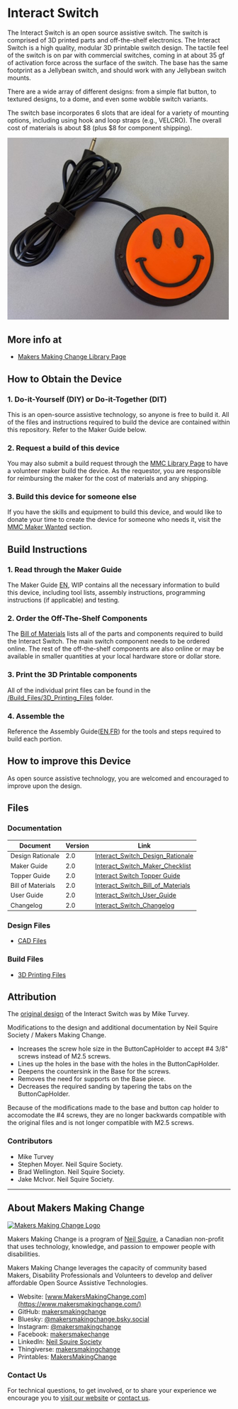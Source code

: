  # Interact Switch
<!---  SUMMARY A brief summary of the project. What it does, who it is for, how much it costs. --->

The Interact Switch is an open source assistive switch. The switch is comprised of 3D printed parts and off-the-shelf electronics. The Interact Switch is a high quality, modular 3D printable switch design. The tactile feel of the switch is on par with commercial switches, coming in at about 35 gf of activation force across the surface of the switch. The base has the same footprint as a Jellybean switch, and should work with any Jellybean switch mounts.

There are a wide array of different designs: from a simple flat button, to textured designs, to a dome, and even some wobble switch variants.

The switch base incorporates 6 slots that are ideal for a variety of mounting options, including using hook and loop straps (e.g., VELCRO). The overall cost of materials is about $8 (plus $8 for component shipping).

<img src="Photos/Interact_Switch.jpg" width="500" alt="A 3D printed Interact Switch with smiley topper">

## More info at
- [Makers Making Change Library Page](https://www.makersmakingchange.com/s/product/interact-switch/01tJR000000698vYAA)

## How to Obtain the Device
### 1. Do-it-Yourself (DIY) or Do-it-Together (DIT)

This is an open-source assistive technology, so anyone is free to build it. All of the files and instructions required to build the device are contained within this repository. Refer to the Maker Guide below.

### 2. Request a build of this device

You may also submit a build request through the [MMC Library Page](https://www.makersmakingchange.com/s/product/interact-switch/01tJR000000698vYAA) to have a volunteer maker build the device. As the requestor, you are responsible for reimbursing the maker for the cost of materials and any shipping.

### 3. Build this device for someone else

If you have the skills and equipment to build this device, and would like to donate your time to create the device for someone who needs it, visit the [MMC Maker Wanted](https://makersmakingchange.com/maker-wanted/) section.


## Build Instructions

### 1. Read through the Maker Guide

The Maker Guide  [EN](/Documentation/Interact_Switch_Maker_Guide.pdf), WIP <!---([FR](/Documentation/FR_Interact_Switch_Maker_Guide.pdf)) --->  contains all the necessary information to build this device, including tool lists, assembly instructions, programming instructions (if applicable) and testing.


### 2. Order the Off-The-Shelf Components

The [Bill of Materials](/Documentation/Interact_Switch_BOM.csv) lists all of the parts and components required to build the Interact Switch. The main switch component needs to be ordered online. The rest of the off-the-shelf components are also online or may be available in smaller quantities at your local hardware store or dollar store.


### 3. Print the 3D Printable components

All of the individual print files can be found in the [/Build_Files/3D_Printing_Files](/Build_Files/3D_Printing_Files/) folder.

### 4. Assemble the <Device-Name>

Reference the Assembly Guide([EN](/Documentation/Interact_Switch_Maker_Guide.pdf),[FR](/Documentation/FR_Interact_Switch_Assembly_Guide.pdf)) for the tools and steps required to build each portion.

## How to improve this Device
As open source assistive technology, you are welcomed and encouraged to improve upon the design. 

## Files
### Documentation
| Document             | Version | Link |
|----------------------|---------|------|
| Design Rationale     | 2.0     | [Interact_Switch_Design_Rationale](/Documentation/Interact_Switch_Design_Rationale.pdf)    |
| Maker Guide          | 2.0     | [Interact_Switch_Maker_Checklist](/Documentation/Interact_Switch_Maker_Guide.pdf)          |
| Topper Guide         | 2.0     | [Interact Switch Topper Guide](/Documentation/Interact_Switch_Topper_Guide.pdf)            |
| Bill of Materials    | 2.0     | [Interact_Switch_Bill_of_Materials](/Documentation/Interact_Switch_BOM.csv)                |
| User Guide           | 2.0     | [Interact_Switch_User_Guide](/Documentation/Interact_Switch_Quick_Guide.pdf)               |
| Changelog            | 2.0     | [Interact_Switch_Changelog](CHANGES.txt)     |

### Design Files
<!--- DESIGN FILES If possible, include a copy of original design files to facilitate easy editing and customization. --->
 - [CAD Files](/Design_Files/CAD_Design_Files)

### Build Files
 - [3D Printing Files](/Build_Files/3D_Printing_Files)

## Attribution
The [original design](https://github.com/mwturvey/InteractSwitch) of the Interact Switch was by Mike Turvey.

Modifications to the design and additional documentation by Neil Squire Society / Makers Making Change.
  - Increases the screw hole size in the ButtonCapHolder to accept #4 3/8" screws instead of M2.5 screws.
  - Lines up the holes in the base with the holes in the ButtonCapHolder.
  - Deepens the countersink in the Base for the screws.
  - Removes the need for supports on the Base piece.
  - Decreases the required sanding by tapering the tabs on the ButtonCapHolder.  

Because of the modifications made to the base and button cap holder to accomodate the #4 screws, they are no longer backwards compatible with the original files and is not longer compatible with M2.5 screws.

### Contributors
 - Mike Turvey
 - Stephen Moyer. Neil Squire Society.
 - Brad Wellington. Neil Squire Society.
 - Jake McIvor. Neil Squire Society.
---

<!-- ABOUT MMC START -->
## About Makers Making Change
[<img src="https://raw.githubusercontent.com/makersmakingchange/makersmakingchange/main/img/mmc_logo.svg" width="500" alt="Makers Making Change Logo">](https://www.makersmakingchange.com/)

Makers Making Change is a program of [Neil Squire](https://www.neilsquire.ca/), a Canadian non-profit that uses technology, knowledge, and passion to empower people with disabilities.

Makers Making Change leverages the capacity of community based Makers, Disability Professionals and Volunteers to develop and deliver affordable Open Source Assistive Technologies.

 - Website: [www.MakersMakingChange.com](https://www.makersmakingchange.com/)
 - GitHub: [makersmakingchange](https://github.com/makersmakingchange)
 - Bluesky: [@makersmakingchange.bsky.social](https://bsky.app/profile/makersmakingchange.bsky.social)
 - Instagram: [@makersmakingchange](https://www.instagram.com/makersmakingchange)
 - Facebook: [makersmakechange](https://www.facebook.com/makersmakechange)
 - LinkedIn: [Neil Squire Society](https://www.linkedin.com/company/neil-squire-society/)
 - Thingiverse: [makersmakingchange](https://www.thingiverse.com/makersmakingchange/about)
 - Printables: [MakersMakingChange](https://www.printables.com/@MakersMakingChange)

### Contact Us
For technical questions, to get involved, or to share your experience we encourage you to [visit our website](https://www.makersmakingchange.com/) or [contact us](https://www.makersmakingchange.com/s/contact).
<!-- ABOUT MMC END -->
